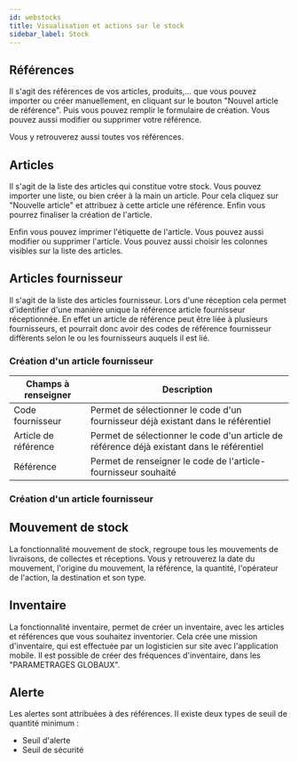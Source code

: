 ```yaml
---
id: webstocks
title: Visualisation et actions sur le stock
sidebar_label: Stock
---
```



## Références

Il s'agit des références de vos articles, produits,... que vous pouvez importer ou créer manuellement, en cliquant sur le bouton "Nouvel article de référence". Puis vous pouvez remplir le formulaire de création. 
Vous pouvez aussi modifier ou supprimer votre référence. 

Vous y retrouverez aussi toutes vos références. 

## Articles

Il s'agit de la liste des articles qui constitue votre stock. Vous pouvez importer une liste, ou bien créer à la main un article. Pour cela cliquez sur "Nouvelle article" et attribuez à cette article une référence. Enfin vous pourrez finaliser la création de l'article. 

Enfin vous pouvez imprimer l'étiquette de l'article. Vous pouvez aussi modifier ou supprimer l'article. 
Vous pouvez aussi choisir les colonnes visibles sur la liste des articles.  
## Articles fournisseur

Il s'agit de la liste des articles fournisseur. 
Lors d'une réception cela permet d'identifier d'une manière unique la référence article fournisseur réceptionnée. En effet un article de référence peut être liée à plusieurs fournisseurs, et pourrait donc avoir des codes de référence fournisseur diffèrents selon le ou les fournisseurs auquels il est lié. 

### Création d'un article fournisseur

Champs à renseigner | Description
------------ | -------------
Code fournisseur | Permet de sélectionner le code d'un fournisseur déjà existant dans le référentiel
Article de référence | Permet de sélectionner le code d'un article de référence déjà existant dans le référentiel
Référence | Permet de renseigner le code de l'article-fournisseur souhaité 


### Création d'un article fournisseur 


## Mouvement de stock

La fonctionnalité mouvement de stock, regroupe tous les mouvements de livraisons, de collectes et réceptions. Vous y retrouverez la date du mouvement, l'origine du mouvement, la référence, la quantité, l'opérateur de l'action, la destination et son type.

## Inventaire

La fonctionnalité inventaire, permet de créer un inventaire, avec les articles et références que vous souhaitez inventorier. 
Cela crée une mission d'inventaire, qui est effectuée par un logisticien sur site avec l'application mobile. 
Il est possible de créer des fréquences d'inventaire, dans les "PARAMETRAGES GLOBAUX". 

## Alerte

Les alertes sont attribuées à des références. Il existe deux types de seuil de quantité minimum : 
* Seuil d'alerte
* Seuil de sécurité
